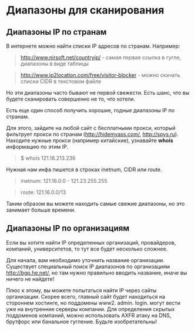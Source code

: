 Диапазоны для сканирования
====

Диапазоны IP по странам
----
В интернете можно найти списки IP адресов по странам. Например:

> http://www.nirsoft.net/countryip/ - самая первая ссылка в гугле, диапазоны в виде таблицы

> http://www.ip2location.com/free/visitor-blocker - можно скачать списки CIDR в текстовом файле

Но эти диапазоны часто бывают не первой свежести. Есть шанс, что вы будете сканировать совершенно не то, что хотели.

Есть еще один способ получить хорошие, годные диапазоны IP по странам. 

Для этого, зайдите на любой сайт с бесплатными прокси, который фильтрует прокси по странам (http://hidemyass.com/, http://spys.ru).
Находите нужные прокси (например китайские), узнавайте **whois** информацию по этим IP.

> $ whois 121.18.213.236

Нужная нам инфа пишется в строках inetnum, CIDR или route. 

> inetnum: 121.16.0.0 - 121.23.255.255

> route: 121.16.0.0/13

Таким образом вы можете находить самые свежие диапазоны, но это занимает больше времени.

Диапазоны IP по организациям
----
Если вы хотите найти IP определенных организаций, провайдеров, компаний, университетов, то тут все будет несколько сложнее.

Для начала, вам необходимо уточнить название организации. Существует специальный поиск IP диапазонов по организациям http://bgp.he.net/, но там нужно правильно вводить название, иначе вы ничего не найдете!

Плюс к этому, вы можете попытаться найти IP через сайты организации. 
Скорее всего, главный сайт будет находиться на стороннем хостинге, но поддомены www2. admin. login. могут вести уже на внутренние серверы компании. 
Для определения скрытых поддоменов компаний, можно использовать AXFR атаку на DNS, брутфорс или банальное гугление. 
Будьте изобретательны!  
